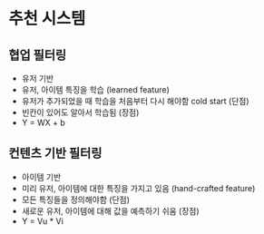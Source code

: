 # 추천 시스템 

## 협업 필터링
- 유저 기반
- 유저, 아이템 특징을 학습 (learned feature)
- 유저가 추가되었을 때 학습을 처음부터 다시 해야함 cold start (단점) 
- 빈칸이 있어도 알아서 학습됨 (장점)
- Y = WX + b

## 컨텐츠 기반 필터링
- 아이템 기반
- 미리 유저, 아이템에 대한 특징을 가지고 있음 (hand-crafted feature)
- 모든 특징들을 정의해야함 (단점)
- 새로운 유저, 아이템에 대해 값을 예측하기 쉬움 (장점)
- Y = Vu * Vi
